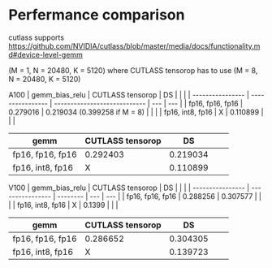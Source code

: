 # Perfermance comparison


cutlass supports https://github.com/NVIDIA/cutlass/blob/master/media/docs/functionality.md#device-level-gemm


(M = 1, N = 20480, K = 5120) where CUTLASS tensorop has to use (M = 8, N = 20480, K = 5120)

A100
| gemm_bias_relu   | CUTLASS tensorop | DS                           |     |     |
| ---------------- | ---------------- | ---------------------------- | --- | --- |
| fp16, fp16, fp16 | 0.279016         | 0.219034 (0.399258 if M = 8) |     |     |
| fp16, int8, fp16 | X                | 0.110899                     |     |     |

| gemm             | CUTLASS tensorop | DS       |     |     |
| ---------------- | ---------------- | -------- | --- | --- |
| fp16, fp16, fp16 | 0.292403         | 0.219034 |     |     |
| fp16, int8, fp16 | X                | 0.110899 |     |     |


V100
| gemm_bias_relu   | CUTLASS tensorop | DS       |     |     |
| ---------------- | ---------------- | -------- | --- | --- |
| fp16, fp16, fp16 | 0.288256         | 0.307577 |     |     |
| fp16, int8, fp16 | X                | 0.1399   |     |     |


| gemm             | CUTLASS tensorop | DS       |     |     |
| ---------------- | ---------------- | -------- | --- | --- |
| fp16, fp16, fp16 | 0.286652         | 0.304305 |     |     |
| fp16, int8, fp16 | X                | 0.139723 |     |     |